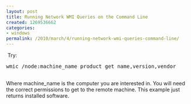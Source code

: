 ```yaml
---
layout: post
title: Running Network WMI Queries on the Command Line
created: 1269536662
categories:
- windows
permalink: /2010/march/4/running-network-wmi-queries-command-line/
---
```

<p>&nbsp;Try:</p>
<pre>
wmic /node:machine_name product get name,version,vendor
<br type="_moz" /></pre>
<p>Where machine_name is the computer you are interested in. You will need the correct permissions to get to the remote machine. This example just returns installed software.</p>
<p>&nbsp;</p>
